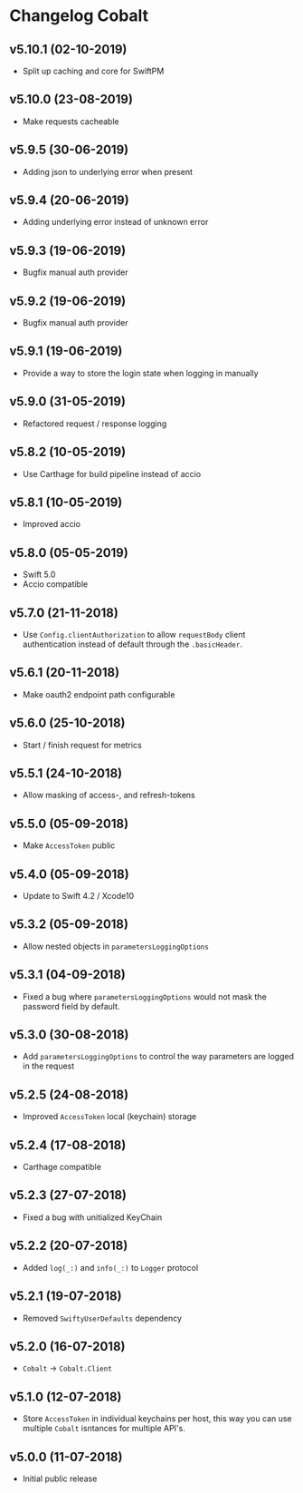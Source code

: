 # Changelog Cobalt

## v5.10.1 (02-10-2019)
- Split up caching and core for SwiftPM

## v5.10.0 (23-08-2019)
- Make requests cacheable
 
## v5.9.5 (30-06-2019)
- Adding json to underlying error when present

## v5.9.4 (20-06-2019)
- Adding underlying error instead of unknown error 

## v5.9.3 (19-06-2019)
- Bugfix manual auth provider

## v5.9.2 (19-06-2019)
- Bugfix manual auth provider

## v5.9.1 (19-06-2019)
- Provide a way to store the login state when logging in manually

## v5.9.0 (31-05-2019)
- Refactored request / response logging

## v5.8.2 (10-05-2019)
- Use Carthage for build pipeline instead of accio

## v5.8.1 (10-05-2019)
- Improved accio

## v5.8.0 (05-05-2019)
- Swift 5.0
- Accio compatible

## v5.7.0 (21-11-2018)
- Use `Config.clientAuthorization` to allow `requestBody` client authentication instead of default through the `.basicHeader`.

## v5.6.1 (20-11-2018)
- Make oauth2 endpoint path configurable

## v5.6.0 (25-10-2018)
- Start / finish request for metrics

## v5.5.1 (24-10-2018)
- Allow masking of access-, and refresh-tokens

## v5.5.0 (05-09-2018)
- Make `AccessToken` public

## v5.4.0 (05-09-2018)
- Update to Swift 4.2 / Xcode10

## v5.3.2 (05-09-2018)
- Allow nested objects in `parametersLoggingOptions`

## v5.3.1 (04-09-2018)
- Fixed a bug where `parametersLoggingOptions` would not mask the password field by default.

## v5.3.0 (30-08-2018)
- Add `parametersLoggingOptions` to control the way parameters are logged in the request

## v5.2.5 (24-08-2018)
- Improved `AccessToken` local (keychain) storage

## v5.2.4 (17-08-2018)
- Carthage compatible

## v5.2.3 (27-07-2018)
- Fixed a bug with unitialized KeyChain

## v5.2.2 (20-07-2018)
- Added `log(_:)` and `info(_:)` to `Logger` protocol

## v5.2.1 (19-07-2018)
- Removed `SwiftyUserDefaults` dependency

## v5.2.0 (16-07-2018)
- `Cobalt` -> `Cobalt.Client`

## v5.1.0 (12-07-2018)
- Store `AccessToken` in individual keychains per host, this way you can use multiple `Cobalt` isntances for multiple API's.

## v5.0.0 (11-07-2018)
- Initial public release
